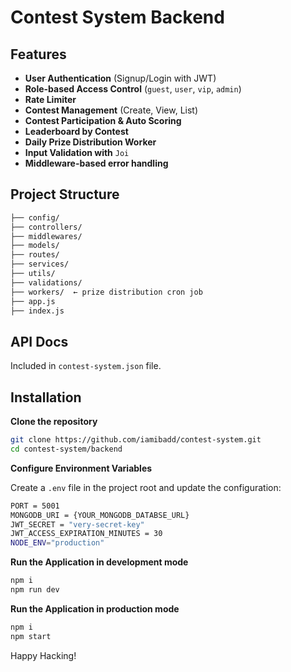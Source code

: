 # Contest System Backend

## Features

- **User Authentication** (Signup/Login with JWT)
- **Role-based Access Control** (`guest`, `user`, `vip`, `admin`)
- **Rate Limiter**
- **Contest Management** (Create, View, List)
- **Contest Participation & Auto Scoring**
- **Leaderboard by Contest**
- **Daily Prize Distribution Worker**
- **Input Validation with** `Joi`
- **Middleware-based error handling**

## Project Structure

```bash
├── config/
├── controllers/
├── middlewares/
├── models/
├── routes/
├── services/
├── utils/
├── validations/
├── workers/  ← prize distribution cron job
├── app.js
├── index.js
```

## API Docs

Included in `contest-system.json` file.

## Installation

**Clone the repository**

```bash
git clone https://github.com/iamibadd/contest-system.git
cd contest-system/backend
```

**Configure Environment Variables**

Create a `.env` file in the project root and update the configuration:

```bash
PORT = 5001
MONGODB_URI = {YOUR_MONGODB_DATABSE_URL}
JWT_SECRET = "very-secret-key"
JWT_ACCESS_EXPIRATION_MINUTES = 30
NODE_ENV="production"
```

**Run the Application in development mode**

```bash
npm i
npm run dev
```

**Run the Application in production mode**

```bash
npm i
npm start
```

Happy Hacking!
